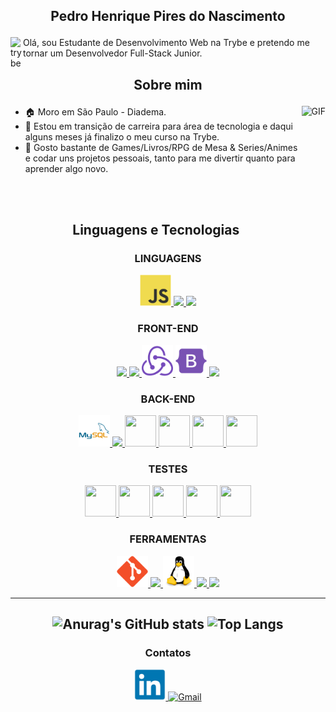 ## <p align="center">Pedro Henrique Pires do Nascimento </p>
Olá, sou Estudante de Desenvolvimento Web na <img align="left" src="https://avatars2.githubusercontent.com/u/55410300?s=200&v=4" alt="trybe" width="20"/> Trybe e pretendo me tornar um Desenvolvedor Full-Stack Junior.



## <p align="center">Sobre mim </p>
<img src="https://epicorpg.com.br/wp-content/uploads/2019/03/Taverna-2.gif" align="right" alt="GIF" height="200px"/>

* 🏠 Moro em São Paulo - Diadema.
* 💼 Estou em transição de carreira para área de tecnologia e daqui alguns meses já finalizo o meu curso na Trybe.
* 🎲 Gosto bastante de Games/Livros/RPG de Mesa & Series/Animes e codar uns projetos pessoais, tanto para me divertir quanto para aprender algo novo.

<br>
<br>

 ## <p align="center">Linguagens e Tecnologias  </p>
 <div  align="center">
 <h3> LINGUAGENS </h3>
     <a href="https://devdocs.io/javascript/" target="_blank">
   <code><img heigth="50" width="50" src="https://raw.githubusercontent.com/devicons/devicon/master/icons/javascript/javascript-original.svg"></code>
  </a>
   <a href="https://docs.oracle.com/en/java/" target="_blank">
   <code><img heigth="50" width="50" src="https://img.icons8.com/color/48/000000/java.png"></code>
  </a>
    <a href="https://www.python.org/" target="_blank">
    <code><img heigth="50" width="50" src="https://img.icons8.com/stickers/100/000000/python.png"></code>
   </a>
  <div/>
  <h3>FRONT-END</h3>
    <a href="https://styled-components.com/docs" target="_blank">
   <code><img heigth="50" width="50" src="https://www.styled-components.com/atom.png"></code>
    <a href="https://pt-br.reactjs.org/docs/getting-started.html" target="_blank">
   <code><img heigth="50" width="50" src="https://cdn.icon-icons.com/icons2/2415/PNG/512/react_original_logo_icon_146374.png"></code> 
  </a>
  <a href="https://redux.js.org/" target="_blank">
   <code><img heigth="50" width="50" src="https://raw.githubusercontent.com/devicons/devicon/master/icons/redux/redux-original.svg"></code> 
  </a>
    <a href="https://getbootstrap.com/docs/4.1/getting-started/introduction/" target="_blank">
   <code><img heigth="50" width="50" src="https://raw.githubusercontent.com/devicons/devicon/master/icons/bootstrap/bootstrap-plain.svg"></code> 
  </a>
    <a href="https://tailwindcss.com/docs" target="_blank">
   <code><img heigth="50" width="50" src="https://seeklogo.com/images/T/tailwind-css-logo-5AD4175897-seeklogo.com.png"></code> 
  </a>
  <h3>BACK-END</h3>
   <a href="https://dev.mysql.com/doc/" target="_blank">
   <code><img heigth="50" width="50" src="https://raw.githubusercontent.com/devicons/devicon/master/icons/mysql/mysql-original-wordmark.svg"></code> 
  </a>
   <a href="https://www.postgresql.org/" target="_blank">
   <code><img heigth="50" width="50" src="https://upload.wikimedia.org/wikipedia/commons/thumb/2/29/Postgresql_elephant.svg/1200px-Postgresql_elephant.svg.png"></code> 
  </a>
    <a href="https://www.mongodb.com/pt-br" target="_blank">
   <code><img height="50px" width="50" src="https://profilinator.rishav.dev/skills-assets/mongodb-original-wordmark.svg"></code>
  </a>
    <a href="https://nodejs.org/en/" target="_blank">
   <code><img height="50px" width="50" src="https://cdn4.iconfinder.com/data/icons/logos-3/456/nodejs-new-pantone-black-256.png"></code>
        <a href="https://expressjs.com/pt-br/" target="_blank">
   <code><img height="50px" width="50" src="https://w7.pngwing.com/pngs/545/451/png-transparent-node-js-express-js-javascript-solution-stack-web-application-others-angle-text-rectangle.png"></code>
    <a href="https://www.docker.com/" target="_blank">
   <code><img height="50px" width="50" src="https://www.docker.com/sites/default/files/d8/2019-07/Moby-logo.png"></code>
  </a>
  </a>
  <h3>TESTES</h3>
    <a href="https://jestjs.io/docs/getting-started" target="_blank">
   <code><img height="50px" width="50" src="https://pics.freeicons.io/uploads/icons/png/5894313931548218185-512.png"></code>
  </a>
      <a href="https://testing-library.com/" target="_blank">
   <code><img height="50px" width="50" src="https://testing-library.com/img/octopus-128x128.png"></code>
  </a>
     <a href="https://mochajs.org/" target="_blank">
   <code><img height="50px" width="50" src="https://cdn.iconscout.com/icon/free/png-256/mocha-1-1175012.png"></code>
  </a>
      <a href="https://www.chaijs.com/" target="_blank">
   <code><img height="50px" width="50" src="https://iconape.com/wp-content/png_logo_vector/chai-logo.png"></code>
  </a>
      <a href="https://sinonjs.org/" target="_blank">
   <code><img height="50px" width="50" src="https://sinonjs.org/assets/images/logo.png"></code>
  </a>
  
<h3>FERRAMENTAS</h3>
    <a href="https://git-scm.com/doc" target="_blank">
   <code><img heigth="50" width="50" src="https://raw.githubusercontent.com/devicons/devicon/master/icons/git/git-original.svg"></code>
  </a>
  <a href="https://github.com/gabrielessenio" target="_blank">
   <code><img heigth="50" width="50" src="https://www.nicepng.com/png/full/52-520535_free-files-github-github-icon-png-white.png"></code> 
  </a> 
   <a href="https://www.linux.org/" target="_blank">
   <code><img heigth="50" width="50" src="https://raw.githubusercontent.com/devicons/devicon/master/icons/linux/linux-original.svg"></code> 
  </a> 
   <a href="https://slack.com/intl/pt-br/" target="_blank">
   <code><img heigth="50" width="50" src="https://www.vectorlogo.zone/logos/slack/slack-icon.svg"></code> 
  </a> 
    <a href="https://trello.com/pt-BR" target="_blank">
   <code><img heigth="50" width="50" src="https://www.vectorlogo.zone/logos/trello/trello-icon.svg"></code> 
  </a>
    
---

![Anurag's GitHub stats](https://github-readme-stats.vercel.app/api?username=pedrosincero&show_icons=true&theme=radical)
![Top Langs](https://github-readme-stats.vercel.app/api/top-langs/?username=pedrosincero&layout=compact&show_icons=true&theme=radical)
---
  
### Contatos
<p align="center">
  <a href="https://www.linkedin.com/in/denis-rossati/" target="_blank" /><img height="50" src="https://raw.githubusercontent.com/devicons/devicon/master/icons/linkedin/linkedin-original.svg">
</a>
<a href="mailto:dckpedro@gmail.com" target="_blank">
  <img src="https://image.flaticon.com/icons/png/512/281/281769.png" alt="Gmail"  height="50" />
</a>
</p>
<br />
<br />
